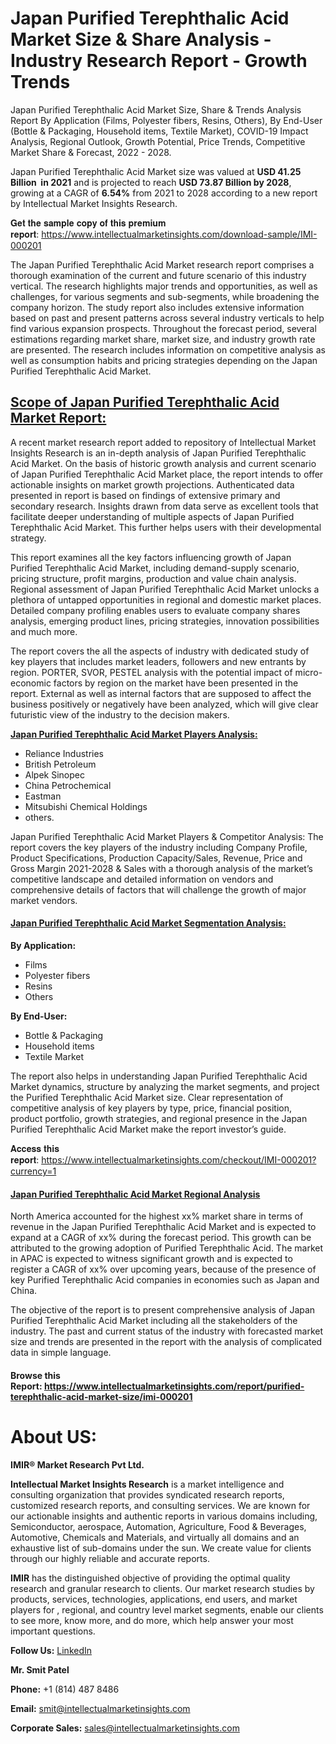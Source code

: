 <h1>Japan Purified Terephthalic Acid Market Size &amp; Share Analysis - Industry Research Report - Growth Trends</h1>
<p>Japan Purified Terephthalic Acid Market Size, Share &amp; Trends Analysis Report By Application (Films, Polyester fibers, Resins, Others), By End-User (Bottle &amp; Packaging, Household items, Textile Market), COVID-19 Impact Analysis, Regional Outlook, Growth Potential, Price Trends, Competitive Market Share &amp; Forecast, 2022 - 2028.&nbsp;</p>
<p>Japan Purified Terephthalic Acid Market size was valued at&nbsp;<strong>USD 41.25 Billion&nbsp; in 2021</strong>&nbsp;and is projected to reach&nbsp;<strong>USD 73.87 Billion by 2028</strong>, growing at a CAGR of&nbsp;<strong>6.54%</strong>&nbsp;from 2021 to 2028 according to a new report by Intellectual Market Insights Research.</p>
<p>𝐆𝐞𝐭 𝐭𝐡𝐞 𝐬𝐚𝐦𝐩𝐥𝐞 𝐜𝐨𝐩𝐲 𝐨𝐟 𝐭𝐡𝐢𝐬 𝐩𝐫𝐞𝐦𝐢𝐮𝐦 𝐫𝐞𝐩𝐨𝐫𝐭:&nbsp;<a href="https://www.intellectualmarketinsights.com/download-sample/IMI-000201">https://www.intellectualmarketinsights.com/download-sample/IMI-000201</a>&nbsp;</p>
<p>The Japan Purified Terephthalic Acid Market research report comprises a thorough examination of the current and future scenario of this industry vertical. The research highlights major trends and opportunities, as well as challenges, for various segments and sub-segments, while broadening the company horizon. The study report also includes extensive information based on past and present patterns across several industry verticals to help find various expansion prospects. Throughout the forecast period, several estimations regarding market share, market size, and industry growth rate are presented. The research includes information on competitive analysis as well as consumption habits and pricing strategies depending on the Japan Purified Terephthalic Acid Market.</p>
<h2><u>Scope of Japan Purified Terephthalic Acid Market Report:</u></h2>
<p>A recent market research report added to repository of Intellectual Market Insights Research is an in-depth analysis of Japan Purified Terephthalic Acid Market. On the basis of historic growth analysis and current scenario of Japan Purified Terephthalic Acid Market place, the report intends to offer actionable insights on market growth projections. Authenticated data presented in report is based on findings of extensive primary and secondary research. Insights drawn from data serve as excellent tools that facilitate deeper understanding of multiple aspects of Japan Purified Terephthalic Acid Market. This further helps users with their developmental strategy.</p>
<p>This report examines all the key factors influencing growth of Japan Purified Terephthalic Acid Market, including demand-supply scenario, pricing structure, profit margins, production and value chain analysis. Regional assessment of Japan Purified Terephthalic Acid Market unlocks a plethora of untapped opportunities in regional and domestic market places. Detailed company profiling enables users to evaluate company shares analysis, emerging product lines, pricing strategies, innovation possibilities and much more.</p>
<p>The report covers the all the aspects of industry with dedicated study of key players that includes market leaders, followers and new entrants by region. PORTER, SVOR, PESTEL analysis with the potential impact of micro-economic factors by region on the market have been presented in the report. External as well as internal factors that are supposed to affect the business positively or negatively have been analyzed, which will give clear futuristic view of the industry to the decision makers.</p>
<p><strong><u>Japan Purified Terephthalic Acid Market Players Analysis:</u></strong></p>
<ul>
<li>Reliance Industries</li>
<li>British Petroleum</li>
<li>Alpek Sinopec&nbsp;</li>
<li>China Petrochemical</li>
<li>Eastman</li>
<li>Mitsubishi Chemical Holdings</li>
<li>others.</li>
</ul>
<p>Japan Purified Terephthalic Acid Market Players &amp; Competitor Analysis: The report covers the key players of the industry including Company Profile, Product Specifications, Production Capacity/Sales, Revenue, Price and Gross Margin 2021-2028 &amp; Sales with a thorough analysis of the market&rsquo;s competitive landscape and detailed information on vendors and comprehensive details of factors that will challenge the growth of major market vendors.</p>
<h4><strong><u>Japan Purified Terephthalic Acid Market Segmentation Analysis:</u></strong></h4>
<p><strong>By Application:</strong></p>
<ul>
<li>Films</li>
<li>Polyester fibers</li>
<li>Resins</li>
<li>Others</li>
</ul>
<p><strong>By End-User:</strong></p>
<ul>
<li>Bottle &amp; Packaging</li>
<li>Household items</li>
<li>Textile Market</li>
</ul>
<p>The report also helps in understanding Japan Purified Terephthalic Acid Market dynamics, structure by analyzing the market segments, and project the Purified Terephthalic Acid&nbsp;Market size. Clear representation of competitive analysis of key players by type, price, financial position, product portfolio, growth strategies, and regional presence in the Japan Purified Terephthalic Acid Market make the report investor&rsquo;s guide.</p>
<p>𝐀𝐜𝐜𝐞𝐬𝐬 𝐭𝐡𝐢𝐬 𝐫𝐞𝐩𝐨𝐫𝐭:&nbsp;<a href="https://www.intellectualmarketinsights.com/checkout/IMI-000201?currency=1">https://www.intellectualmarketinsights.com/checkout/IMI-000201?currency=1</a>&nbsp;</p>
<h4><strong><u> Japan Purified Terephthalic Acid Market Regional Analysis</u></strong></h4>
<p>North America accounted for the highest xx% market share in terms of revenue in the Japan Purified Terephthalic Acid Market and is expected to expand at a CAGR of xx% during the forecast period. This growth can be attributed to the growing adoption of Purified Terephthalic Acid. The market in APAC is expected to witness significant growth and is expected to register a CAGR of xx% over upcoming years, because of the presence of key Purified Terephthalic Acid companies in economies such as Japan and China.</p>
<p>The objective of the report is to present comprehensive analysis of Japan Purified Terephthalic Acid Market including all the stakeholders of the industry. The past and current status of the industry with forecasted market size and trends are presented in the report with the analysis of complicated data in simple language.</p>
<h4><strong>Browse this Report:&nbsp;<a href="https://www.intellectualmarketinsights.com/report/purified-terephthalic-acid-market-size/imi-000201">https://www.intellectualmarketinsights.com/report/purified-terephthalic-acid-market-size/imi-000201</a>&nbsp;</strong></h4>
<h1>About US:</h1>
<p><strong>IMIR&reg; Market Research Pvt Ltd.</strong></p>
<p><strong>Intellectual Market Insights Research</strong> is a market intelligence and consulting organization that provides syndicated research reports, customized research reports, and consulting services. We are known for our actionable insights and authentic reports in various domains including, Semiconductor, aerospace, Automation, Agriculture, Food &amp; Beverages, Automotive, Chemicals and Materials, and virtually all domains and an exhaustive list of sub-domains under the sun. We create value for clients through our highly reliable and accurate reports.</p>
<p><strong>IMIR</strong> has the distinguished objective of providing the optimal quality research and granular research to clients. Our market research studies by products, services, technologies, applications, end users, and market players for , regional, and country level market segments, enable our clients to see more, know more, and do more, which help answer your most important questions.</p>
<p><strong>Follow Us:</strong> <a href="https://www.linkedin.com/company/imir-marketresearch/">LinkedIn</a></p>
<p><strong>Mr. Smit Patel</strong></p>
<p><strong>Phone:</strong> +1 (814) 487 8486</p>
<p><strong>Email:</strong> <a href="mailto:smit@intellectualmarketinsights.com">smit@intellectualmarketinsights.com</a></p>
<p><strong>Corporate Sales:</strong> <a href="mailto:sales@intellectualmarketinsights.com">sales@intellectualmarketinsights.com</a></p>
<div>&nbsp;</div>
